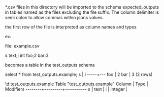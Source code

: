 *.csv files in this directory will be imported to the schema expected_outputs in tables named as the files excluding the file suffix.
The column delimiter is semi colon to allow commas within jsons values.

the first row of the file is interpreted as column names and types

ex:

file: example.csv

s text;i int
foo;2
bar;3

becomes a table in the test_outputs schema

select * from test_outputs.example;
  s  | i 
-----+---
 foo | 2
 bar | 3
(2 rows)

\d test_outputs.example
  Table "test_outputs.example"
 Column |  Type   | Modifiers 
--------+---------+-----------
 s      | text    | 
 i      | integer | 

